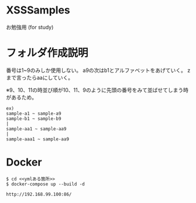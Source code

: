 # XSSSamples
お勉強用 (for study)

# フォルダ作成説明
番号は1~9のみしか使用しない。
a9の次はb1とアルファベットをあげていく。
zまで言ったらaaにしていく。

※9、10、11の時並び順が10、11、9のように先頭の番号をみて並ばせてしまう時があるため。

```
ex)
sample-a1 ~ sample-a9
sample-b1 ~ sample-b9
|
sample-aa1 ~ sample-aa9
|
sample-aaa1 ~ sample-aa9
```


# Docker

```
$ cd <<ymlある箇所>>
$ docker-compose up --build -d

http://192.168.99.100:86/
```
